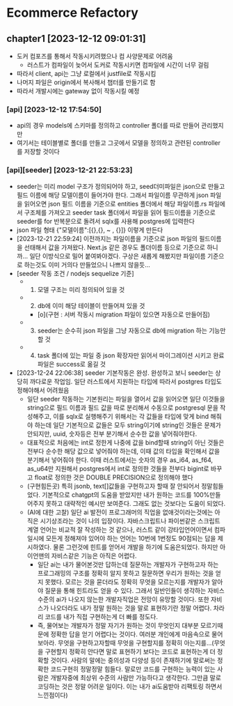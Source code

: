 # Ecommerce Refactory 

## chapter1 [2023-12-12 09:01:31]
- 도커 컴포즈를 통해서 작동시키려했으나 컴 사양문제로 어려움
  - 러스트가 컴파일이 늦어서 도커로 작동시키면 컴파일에 시간이 너무 걸림
- 따라서 client, api는 그냥 로컬에서 justfile로 작동시킴
- 나머지 파일은 origin에서 복사해서 챕터를 만들기로 함 
- 따라서 개발시에는 gateway 없이 작동시킬 예정

### [api] [2023-12-12 17:54:50]
- api의 경우 models에 스키마를 정의하고 controller 폴더를 따로 만들어 관리했지만
- 여기서는 테이블별로 폴더를 만들고 그곳에서 모델을 정의하고 관련된 controller를 저장할 것이다

### [api][seeder] [2023-12-21 22:53:23]
- seeder는 미리 model 구조가 정의되어야 하고, seed더미파일은 json으로 만들고 필드 이름에 해당 모델이름이 들어가야 한다. 그래서 파일이름 무관하게 json 파일을 읽어오면 json 필드 이름을 기준으로 entities 폴더에서 해당 파일이름.rs 파일에서 구조체를 가져오고 seeder task 폴더에서 파일을 읽어 필드이름을 기준으로 seeder를 for 반복문으로 돌려서 sqlx를 사용해 postgres에 입력한다
- json 파일 형태 {"모델이름":[{},{}, ~ , {}]} 이렇게 만든다
- [2023-12-21 22:59:24] 이전까지는 파일이름을 기준으로 json 파일의 필드이름을 선태해서 값을 가져왔다. Next.js 같은 경우도 폴더이름 등으로 기준으로 하니까... 일단 이방식으로 밀어 붙여봐야겠다. 구상은 새롭게 해봤지만 파일이름 기준으로 하는것도 이미 거의다 만들었으니 나쁘지 않을듯...
- [seeder 작동 조건 / nodejs sequelize 기준]
  - 1. 모델 구조는 미리 정의되어 있을 것
  - 2. db에 이미 해당 테이블이 만들어져 있을 것
    - [o](구현 : 서버 작동시 migration 파일이 있으면 자동으로 만들어짐)
  - 3. seeder는 순수히 json 파일을 그냥 자동으로 db에 migration 하는 기능만 할 것
  - 4. task 폴더에 있는 파일 중 json 확장자만 읽어서 마이그레이션 시키고 완료파일은 success로 옮길 것
- [2023-12-24 22:06:38] seeder 기본작동은 완성. 완성하고 보니 seeder는 상당히 까다로운 작업임. 일단 러스트에서 지원하는 타입에 따라서 postgres 타입도 정해야해서 어려웠음
  - 일단 seeder 작동하는 기본원리는 파일을 열어서 값을 읽어오면 일단 이것들을 string으로 필드 이름과 필드 값을 따로 분리해서 수동으로 postgresql 문을 작성해주고, 이를 sqlx로 실행해주기 위해서는 각 값들을 타입에 맞게 bind 해줘야 하는데 일단 기본적으로 값들은 모두 string이기에 string인 것들은 문제가 안되지만, uuid, 숫자등은 전부 분기해서 순수한 값을 넣어줘야한다.  
  - 대표적으로 처음에는 int로 정한게 나중에 값을 bind할때 string이 아닌 것들은 전부다 순수한 해당 값으로 넣어줘야 하는데, 이때 값의 타입을 확인해서 값을 분기해서 넣어줘야 한다. 이때 러스트에서는 숫자의 경우 as_i64, as_f64, as_u64만 지원해서 postgres에서 int로 정의한 것들을 전부다 bigint로 바꾸고 float로 정의한 것은 DOUBLE PRECISION으로 정의해야 했다
  - (구현힘든곳) 특히 jsonb, text[]값들을 구현하고자 할때 잘 안되어서 정말힘들었다. 기본적으로 chatgpt의 도움을 받았지만 내가 원하는 코드를 100%만들어주지 못하고 대략적인 예시만 보여준다. 그래도 없는 것보다는 도움이 되었다. 
  - (AI에 대한 고찰) 일단 ai 발전이 프로그래머의 직업을 없애것이라는것에는 아직은 시기상조라는 것이 나의 입장이다. 자바스크립트나 파이썬같은 스크립트 계열 언어는 비교적 잘 작성하는 것 같으나, 러스트 같이 강타입언어이면서 컴파일시에 모든게 정해져야 있어야 하는 언어는 10번에 1번정도 90점되는 답을 제시하였다. 물론 그런것에 힌트를 얻어서 개발을 하기에 도움은되었다. 하지만 아이언맨의 자비스같은 기능은 아직은 어렵다. 
    - 일단 ai는 내가 물어본것만 답하는데 질문하는 개발자가 구현하고자 하는 프로그래밍의 구조를 정확히 알지 못하고 질문하면 우리가 원하는 것을 얻지 못했다. 모르는 것을 묻더라도 정확히 무엇을 모르는지를 개발자가 알아야 질문을 통해 힌트라도 얻을 수 있다. 그래서 일반인들이 생각하는 자비스 수준의 ai가 나오지 않는한 개발자직업은 전망이 유망할 것이다. 또한 자비스가 나오더라도 내가 정말 원하는 것을 말로 표현하기란 정말 어렵다. 차라리 코드를 내가 직접 구현하는게 더 빠를 정도다. 
    - 즉, 물어보는 개발자가 정말 자기가 원하는 것이 무엇인지 대부분 모르기때문에 정확한 답을 얻기 어렵다는 것이다. 여러분 개인에게 마음속으로 물어보아라. 무엇을 구현하고자할때 무엇을 구현할지를 정확히 아는지를...(무엇을 구현할지 정확히 안다면 말로 표현하기 보다는 코드로 표현하는게 더 정확할 것이다. 사람의 말에는 중의성과 다양성 등이 존재하기에 말로써는 정확한 코드구현히 정말정말 힘들다. 말로만 코드를 구현하는 능력이 있는 사람은 개발자중에 최상위 수준의 사람만 가능하다고 생각한다. 그만큼 말로 코딩하는 것은 정말 어려운 일이다. 이는 내가 ai도움받아 리팩토링 하면서 느낀점이다)